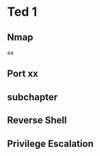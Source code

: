 # Ted 1

## Nmap
````
aa
````

## Port xx
## subchapter



## Reverse Shell




## Privilege Escalation
